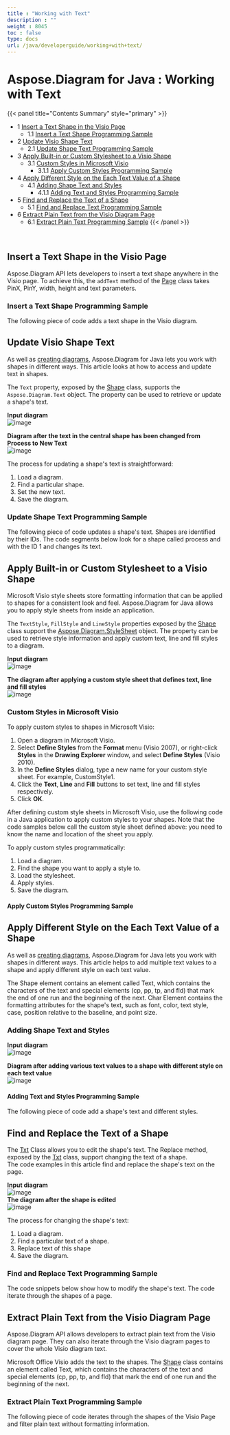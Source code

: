 ```yaml
---
title : "Working with Text" 
description : "" 
weight : 8045 
toc : false
type: docs
url: /java/developerguide/working+with+text/
---
```


# Aspose.Diagram for Java : Working with Text


{{< panel title="Contents Summary" style="primary" >}}
*   1 [Insert a Text Shape in the Visio Page](#insert-a-text-shape-in-the-visio-page)
    *   1.1 [Insert a Text Shape Programming Sample](#insert-a-text-shape-programming-sample)
*   2 [Update Visio Shape Text](#update-visio-shape-text)
    *   2.1 [Update Shape Text Programming Sample](#update-shape-text-programming-sample)
*   3 [Apply Built-in or Custom Stylesheet to a Visio Shape](#apply-built-in-or-custom-stylesheet-to-a-visio-shape)
    *   3.1 [Custom Styles in Microsoft Visio](#custom-styles-in-microsoft-visio)
        *   3.1.1 [Apply Custom Styles Programming Sample](#apply-custom-styles-programming-sample)
*   4 [Apply Different Style on the Each Text Value of a Shape](#apply-different-style-on-the-each-text-value-of-a-shape)
    *   4.1 [Adding Shape Text and Styles](#adding-shape-text-and-styles)
        *   4.1.1 [Adding Text and Styles Programming Sample](#adding-text-and-styles-programming-sample)
*   5 [Find and Replace the Text of a Shape](#find-and-replace-the-text-of-a-shape)
    *   5.1 [Find and Replace Text Programming Sample](#find-and-replace-text-programming-sample)
*   6 [Extract Plain Text from the Visio Diagram Page](#extract-plain-text-from-the-visio-diagram-page)
    *   6.1 [Extract Plain Text Programming Sample](#extract-plain-text-programming-sample)
{{< /panel >}}
 

 

## Insert a Text Shape in the Visio Page

Aspose.Diagram API lets developers to insert a text shape anywhere in the Visio page. To achieve this, the `addText` method of the [Page](http://www.aspose.com/api/java/diagram/com.aspose.diagram/classes/Page) class takes PinX, PinY, width, height and text parameters.

### Insert a Text Shape Programming Sample

The following piece of code adds a text shape in the Visio diagram.

## Update Visio Shape Text

As well as [creating diagrams](https://docs2.aspose.com/diagram/java/developerguide/ld-sv-cvt/load+or+create+a+visio+drawing), Aspose.Diagram for Java lets you work with shapes in different ways. This article looks at how to access and update text in shapes.

The `Text` property, exposed by the [Shape](http://www.aspose.com/api/java/diagram/com.aspose.diagram/classes/shape) class, supports the `Aspose.Diagram.Text` object. The property can be used to retrieve or update a shape's text.

**Input diagram**  
![image](http://i.imgur.com/6aEp7h0.png)

**Diagram after the text in the central shape has been changed from Process to New Text**  
![image](http://i.imgur.com/o977cxw.png)

The process for updating a shape's text is straightforward:

1.  Load a diagram.
2.  Find a particular shape.
3.  Set the new text.
4.  Save the diagram.

### Update Shape Text Programming Sample

The following piece of code updates a shape's text. Shapes are identified by their IDs. The code segments below look for a shape called process and with the ID 1 and changes its text.

## Apply Built-in or Custom Stylesheet to a Visio Shape

Microsoft Visio style sheets store formatting information that can be applied to shapes for a consistent look and feel. Aspose.Diagram for Java allows you to apply style sheets from inside an application.

The `TextStyle`, `FillStyle` and `LineStyle` properties exposed by the [Shape](http://www.aspose.com/api/java/diagram/com.aspose.diagram/classes/shape) class support the [Aspose.Diagram.StyleSheet](http://www.aspose.com/api/java/diagram/com.aspose.diagram/classes/stylesheet) object. The property can be used to retrieve style information and apply custom text, line and fill styles to a diagram.

**Input diagram**  
![image](http://i.imgur.com/feV1x2N.png)

**The diagram after applying a custom style sheet that defines text, line and fill styles**  
![image](http://i.imgur.com/Xk9W0wN.png)

### Custom Styles in Microsoft Visio

To apply custom styles to shapes in Microsoft Visio:

1.  Open a diagram in Microsoft Visio.
2.  Select **Define Styles** from the **Format** menu (Visio 2007), or right-click **Styles** in the **Drawing Explorer** window, and select **Define Styles** (Visio 2010).
3.  In the **Define Styles** dialog, type a new name for your custom style sheet. For example, CustomStyle1.
4.  Click the **Text**, **Line** and **Fill** buttons to set text, line and fill styles respectively.
5.  Click **OK**.

After defining custom style sheets in Microsoft Visio, use the following code in a Java application to apply custom styles to your shapes. Note that the code samples below call the custom style sheet defined above: you need to know the name and location of the sheet you apply.

To apply custom styles programmatically:

1.  Load a diagram.
2.  Find the shape you want to apply a style to.
3.  Load the stylesheet.
4.  Apply styles.
5.  Save the diagram.

#### Apply Custom Styles Programming Sample

## Apply Different Style on the Each Text Value of a Shape

As well as [creating diagrams](https://docs2.aspose.com/diagram/java/developerguide/ld-sv-cvt/load+or+create+a+visio+drawing), Aspose.Diagram for Java lets you work with shapes in different ways. This article helps to add multiple text values to a shape and apply different style on each text value.

The Shape element contains an element called Text, which contains the characters of the text and special elements (cp, pp, tp, and fld) that mark the end of one run and the beginning of the next. Char Element contains the formatting attributes for the shape's text, such as font, color, text style, case, position relative to the baseline, and point size.

### Adding Shape Text and Styles

**Input diagram**  
![image](http://i.imgur.com/ZqgQPQC.png)

**Diagram after adding various text values to a shape with different style on each text value**  
![image](http://i.imgur.com/7UWhFbU.png)

#### Adding Text and Styles Programming Sample

The following piece of code add a shape's text and different styles.

## Find and Replace the Text of a Shape

The [Txt](http://www.aspose.com/api/java/diagram/com.aspose.diagram/classes/txt) Class allows you to edit the shape's text. The Replace method, exposed by the [Txt](http://www.aspose.com/api/java/diagram/com.aspose.diagram/classes/txt) class, support changing the text of a shape.  
The code examples in this article find and replace the shape's text on the page.

**Input diagram**  
![image](http://i.imgur.com/lW5xaP0.png)  
**The diagram after the shape is edited**  
![image](http://i.imgur.com/m33W1Tk.png)

The process for changing the shape's text:

1.  Load a diagram.
2.  Find a particular text of a shape.
3.  Replace text of this shape
4.  Save the diagram.

### Find and Replace Text Programming Sample

The code snippets below show how to modify the shape's text. The code iterate through the shapes of a page.

## Extract Plain Text from the Visio Diagram Page

Aspose.Diagram API allows developers to extract plain text from the Visio diagram page. They can also iterate through the Visio diagram pages to cover the whole Visio diagram text.

Microsoft Office Visio adds the text to the shapes. The [Shape](http://www.aspose.com/api/java/diagram/com.aspose.diagram/classes/shape) class contains an element called Text, which contains the characters of the text and special elements (cp, pp, tp, and fld) that mark the end of one run and the beginning of the next.

### Extract Plain Text Programming Sample

The following piece of code iterates through the shapes of the Visio Page and filter plain text without formatting information.

